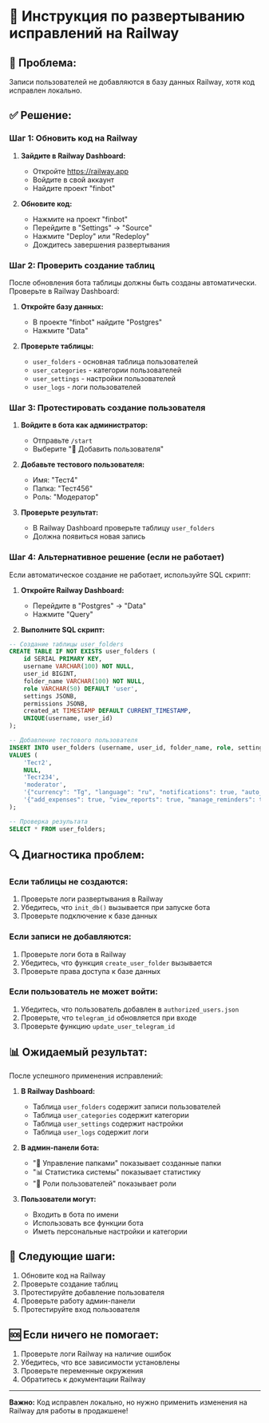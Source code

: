 # 🚀 Инструкция по развертыванию исправлений на Railway

## 🚨 **Проблема:**
Записи пользователей не добавляются в базу данных Railway, хотя код исправлен локально.

## ✅ **Решение:**

### **Шаг 1: Обновить код на Railway**

1. **Зайдите в Railway Dashboard:**
   - Откройте https://railway.app
   - Войдите в свой аккаунт
   - Найдите проект "finbot"

2. **Обновите код:**
   - Нажмите на проект "finbot"
   - Перейдите в "Settings" → "Source"
   - Нажмите "Deploy" или "Redeploy"
   - Дождитесь завершения развертывания

### **Шаг 2: Проверить создание таблиц**

После обновления бота таблицы должны быть созданы автоматически. Проверьте в Railway Dashboard:

1. **Откройте базу данных:**
   - В проекте "finbot" найдите "Postgres"
   - Нажмите "Data"

2. **Проверьте таблицы:**
   - `user_folders` - основная таблица пользователей
   - `user_categories` - категории пользователей
   - `user_settings` - настройки пользователей
   - `user_logs` - логи пользователей

### **Шаг 3: Протестировать создание пользователя**

1. **Войдите в бота как администратор:**
   - Отправьте `/start`
   - Выберите "👥 Добавить пользователя"

2. **Добавьте тестового пользователя:**
   - Имя: "Тест4"
   - Папка: "Тест456"
   - Роль: "Модератор"

3. **Проверьте результат:**
   - В Railway Dashboard проверьте таблицу `user_folders`
   - Должна появиться новая запись

### **Шаг 4: Альтернативное решение (если не работает)**

Если автоматическое создание не работает, используйте SQL скрипт:

1. **Откройте Railway Dashboard:**
   - Перейдите в "Postgres" → "Data"
   - Нажмите "Query"

2. **Выполните SQL скрипт:**
```sql
-- Создание таблицы user_folders
CREATE TABLE IF NOT EXISTS user_folders (
    id SERIAL PRIMARY KEY,
    username VARCHAR(100) NOT NULL,
    user_id BIGINT,
    folder_name VARCHAR(100) NOT NULL,
    role VARCHAR(50) DEFAULT 'user',
    settings JSONB,
    permissions JSONB,
    created_at TIMESTAMP DEFAULT CURRENT_TIMESTAMP,
    UNIQUE(username, user_id)
);

-- Добавление тестового пользователя
INSERT INTO user_folders (username, user_id, folder_name, role, settings, permissions)
VALUES (
    'Тест2', 
    NULL, 
    'Тест234', 
    'moderator',
    '{"currency": "Tg", "language": "ru", "notifications": true, "auto_classification": true}',
    '{"add_expenses": true, "view_reports": true, "manage_reminders": true, "planning": true, "analytics": true}'
);

-- Проверка результата
SELECT * FROM user_folders;
```

## 🔍 **Диагностика проблем:**

### **Если таблицы не создаются:**
1. Проверьте логи развертывания в Railway
2. Убедитесь, что `init_db()` вызывается при запуске бота
3. Проверьте подключение к базе данных

### **Если записи не добавляются:**
1. Проверьте логи бота в Railway
2. Убедитесь, что функция `create_user_folder` вызывается
3. Проверьте права доступа к базе данных

### **Если пользователь не может войти:**
1. Убедитесь, что пользователь добавлен в `authorized_users.json`
2. Проверьте, что `telegram_id` обновляется при входе
3. Проверьте функцию `update_user_telegram_id`

## 📊 **Ожидаемый результат:**

После успешного применения исправлений:

1. **В Railway Dashboard:**
   - Таблица `user_folders` содержит записи пользователей
   - Таблица `user_categories` содержит категории
   - Таблица `user_settings` содержит настройки
   - Таблица `user_logs` содержит логи

2. **В админ-панели бота:**
   - "📁 Управление папками" показывает созданные папки
   - "📊 Статистика системы" показывает статистику
   - "🔧 Роли пользователей" показывает роли

3. **Пользователи могут:**
   - Входить в бота по имени
   - Использовать все функции бота
   - Иметь персональные настройки и категории

## 🎯 **Следующие шаги:**

1. Обновите код на Railway
2. Проверьте создание таблиц
3. Протестируйте добавление пользователя
4. Проверьте работу админ-панели
5. Протестируйте вход пользователя

## 🆘 **Если ничего не помогает:**

1. Проверьте логи Railway на наличие ошибок
2. Убедитесь, что все зависимости установлены
3. Проверьте переменные окружения
4. Обратитесь к документации Railway

---

**Важно:** Код исправлен локально, но нужно применить изменения на Railway для работы в продакшене!
